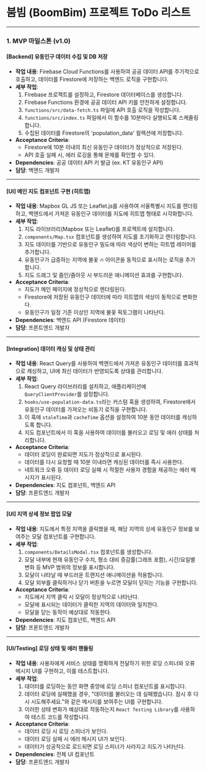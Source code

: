 # 붐빔 (BoomBim) 프로젝트 ToDo 리스트

---

### 1. MVP 마일스톤 (v1.0)

#### **[Backend] 유동인구 데이터 수집 및 DB 저장**

* **작업 내용**: Firebase Cloud Functions를 사용하여 공공 데이터 API를 주기적으로 호출하고, 데이터를 Firestore에 저장하는 백엔드 로직을 구현합니다.
* **세부 작업**:
    1.  Firebase 프로젝트를 설정하고, Firestore 데이터베이스를 생성합니다.
    2.  Firebase Functions 환경에 공공 데이터 API 키를 안전하게 설정합니다.
    3.  `functions/src/data-fetch.ts` 파일에 API 호출 로직을 작성합니다.
    4.  `functions/src/index.ts` 파일에서 이 함수를 10분마다 실행되도록 스케줄링합니다.
    5.  수집된 데이터를 Firestore의 'population_data' 컬렉션에 저장합니다.
* **Acceptance Criteria**:
    * Firestore에 10분 이내의 최신 유동인구 데이터가 정상적으로 저장된다.
    * API 호출 실패 시, 에러 로깅을 통해 문제를 확인할 수 있다.
* **Dependencies**: 공공 데이터 API 키 발급 (ex. KT 유동인구 API)
* **담당**: 백엔드 개발자

---

#### **[UI] 메인 지도 컴포넌트 구현 (히트맵)**

* **작업 내용**: Mapbox GL JS 또는 Leaflet.js를 사용하여 서울특별시 지도를 렌더링하고, 백엔드에서 가져온 유동인구 데이터를 지도에 히트맵 형태로 시각화합니다.
* **세부 작업**:
    1.  지도 라이브러리(Mapbox 또는 Leaflet)를 프로젝트에 설치합니다.
    2.  `components/Map.tsx` 컴포넌트를 생성하여 지도를 초기화하고 렌더링합니다.
    3.  지도 데이터를 기반으로 유동인구 밀도에 따라 색상이 변하는 히트맵 레이어를 추가합니다.
    4.  유동인구가 급증하는 지역에 불꽃 🔥 아이콘을 동적으로 표시하는 로직을 추가합니다.
    5.  지도 드래그 및 줌인/줌아웃 시 부드러운 애니메이션 효과를 구현합니다.
* **Acceptance Criteria**:
    * 지도가 메인 페이지에 정상적으로 렌더링된다.
    * Firestore에 저장된 유동인구 데이터에 따라 히트맵의 색상이 동적으로 변화한다.
    * 유동인구가 일정 기준 이상인 지역에 불꽃 픽토그램이 나타난다.
* **Dependencies**: 백엔드 API (Firestore 데이터)
* **담당**: 프론트엔드 개발자

---

#### **[Integration] 데이터 캐싱 및 상태 관리**

* **작업 내용**: React Query를 사용하여 백엔드에서 가져온 유동인구 데이터를 효과적으로 캐싱하고, UI에 최신 데이터가 반영되도록 상태를 관리합니다.
* **세부 작업**:
    1.  React Query 라이브러리를 설치하고, 애플리케이션에 `QueryClientProvider`를 설정합니다.
    2.  `hooks/use-population-data.ts`라는 커스텀 훅을 생성하여, Firestore에서 유동인구 데이터를 가져오는 비동기 로직을 구현합니다.
    3.  이 훅에 `staleTime`과 `cacheTime` 옵션을 설정하여 10분 동안 데이터를 캐싱하도록 합니다.
    4.  지도 컴포넌트에서 이 훅을 사용하여 데이터를 불러오고 로딩 및 에러 상태를 처리합니다.
* **Acceptance Criteria**:
    * 데이터 로딩이 완료되면 지도가 정상적으로 표시된다.
    * 데이터를 다시 요청할 때 10분 이내라면 캐싱된 데이터를 즉시 사용한다.
    * 네트워크 오류 등 데이터 로딩 실패 시 적절한 사용자 경험을 제공하는 에러 메시지가 표시된다.
* **Dependencies**: 지도 컴포넌트, 백엔드 API
* **담당**: 프론트엔드 개발자

---

#### **[UI] 지역 상세 정보 팝업 모달**

* **작업 내용**: 지도에서 특정 지역을 클릭했을 때, 해당 지역의 상세 유동인구 정보를 보여주는 모달 컴포넌트를 구현합니다.
* **세부 작업**:
    1.  `components/DetailsModal.tsx` 컴포넌트를 생성합니다.
    2.  모달 내부에 현재 유동인구 수치, 평소 대비 증감률(그래프 포함), 시간/요일별 변화 등 MVP 범위의 정보를 표시합니다.
    3.  모달이 나타날 때 부드러운 트랜지션 애니메이션을 적용합니다.
    4.  모달 외부를 클릭하거나 닫기 버튼을 누르면 모달이 닫히는 기능을 구현합니다.
* **Acceptance Criteria**:
    * 지도에서 지역 클릭 시 모달이 정상적으로 나타난다.
    * 모달에 표시되는 데이터가 클릭한 지역의 데이터와 일치한다.
    * 모달을 닫는 동작이 예상대로 작동한다.
* **Dependencies**: 지도 컴포넌트, 백엔드 API
* **담당**: 프론트엔드 개발자

---

#### **[UI/Testing] 로딩 상태 및 에러 핸들링**

* **작업 내용**: 사용자에게 서비스 상태를 명확하게 전달하기 위한 로딩 스피너와 오류 메시지 UI를 구현하고, 이를 테스트합니다.
* **세부 작업**:
    1.  데이터를 로딩하는 동안 화면 중앙에 로딩 스피너 컴포넌트를 표시합니다.
    2.  데이터 로딩에 실패했을 경우, "데이터를 불러오는 데 실패했습니다. 잠시 후 다시 시도해주세요."와 같은 메시지를 보여주는 UI를 구현합니다.
    3.  이러한 상태 변화가 예상대로 작동하는지 `React Testing Library`를 사용하여 테스트 코드를 작성합니다.
* **Acceptance Criteria**:
    * 데이터 로딩 시 로딩 스피너가 보인다.
    * 데이터 로딩 실패 시 에러 메시지 UI가 보인다.
    * 데이터가 성공적으로 로드되면 로딩 스피너가 사라지고 지도가 나타난다.
* **Dependencies**: 전체 UI 컴포넌트
* **담당**: 프론트엔드 개발자